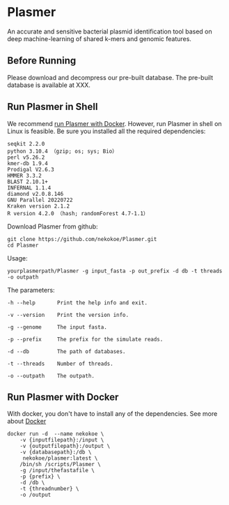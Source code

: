 # Plasmer

An accurate and sensitive bacterial plasmid identification tool based on deep machine-learning of shared k-mers and genomic features.

## Before Running

Please download and decompress our pre-built database. The pre-built database is available at XXX.

## Run Plasmer in Shell

We recommend [run Plasmer with Docker](https://github.com/nekokoe/Plasmer/blob/main/README.md#run-plasmer-with-docker).
However, run Plasmer in shell on Linux is feasible.
Be sure you installed all the required dependencies:

```
seqkit 2.2.0
python 3.10.4 （gzip; os; sys; Bio）
perl v5.26.2
kmer-db 1.9.4
Prodigal V2.6.3
HMMER 3.3.2
BLAST 2.10.1+
INFERNAL 1.1.4
diamond v2.0.8.146
GNU Parallel 20220722
Kraken version 2.1.2
R version 4.2.0 （hash; randomForest 4.7-1.1）
```

Download Plasmer from github:

```
git clone https://github.com/nekokoe/Plasmer.git
cd Plasmer
```

Usage:

```
yourplasmerpath/Plasmer -g input_fasta -p out_prefix -d db -t threads -o outpath
```

The parameters:

```
-h --help       Print the help info and exit.

-v --version    Print the version info.

-g --genome     The input fasta.

-p --prefix     The prefix for the simulate reads.

-d --db         The path of databases.

-t --threads    Number of threads.

-o --outpath    The outpath.
```

## Run Plasmer with Docker

With docker, you don't have to install any of the dependencies. See more about [Docker](https://www.docker.com/resources/what-container/)

```
docker run -d  --name nekokoe \
	-v {inputfilepath}:/input \
	-v {outputfilepath}:/output \
	-v {databasepath}:/db \
	 nekokoe/plasmer:latest \
	/bin/sh /scripts/Plasmer \
	-g /input/thefastafile \
	-p {prefix} \
	-d /db \
	-t {threadnumber} \
	-o /output
```
